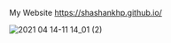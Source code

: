 My Website
https://shashankhp.github.io/

![2021 04 14-11 14_01 (2)](https://user-images.githubusercontent.com/57084282/114661091-05f85680-9d14-11eb-99f7-3bc1a4e66813.png)


